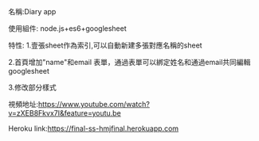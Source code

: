 名稱:Diary app

使用組件: node.js+es6+googlesheet

特性:
1.壹張sheet作為索引,可以自動新建多張對應名稱的sheet

2.首頁增加"name"和email 表單，通過表單可以綁定姓名和通過email共同編輯googlesheet


3.修改部分樣式

視頻地址:https://www.youtube.com/watch?v=zXEB8Fkvx7I&feature=youtu.be

Heroku link:https://final-ss-hmjfinal.herokuapp.com